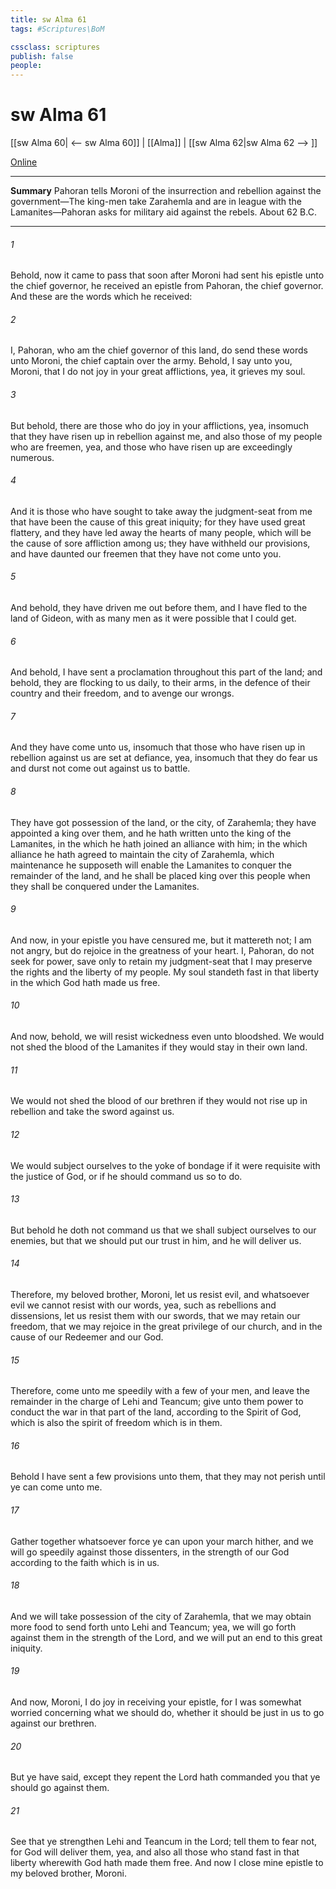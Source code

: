 ```yaml
---
title: sw Alma 61
tags: #Scriptures\BoM

cssclass: scriptures
publish: false
people:
---
```


# sw Alma 61
[[sw Alma 60| <-- sw Alma 60]] | [[Alma]] | [[sw Alma 62|sw Alma 62 --> ]]

[Online](https://churchofjesuschrist.org/study/scriptures/bofm/alma/61?lang=eng)

---
__Summary__
Pahoran tells Moroni of the insurrection and rebellion against the government—The king-men take Zarahemla and are in league with the Lamanites—Pahoran asks for military aid against the rebels. About 62 B.C.

---
###### 1 
Behold, now it came to pass that soon after Moroni had sent his epistle unto the chief governor, he received an epistle from Pahoran, the chief governor. And these are the words which he received:

###### 2 
I, Pahoran, who am the chief governor of this land, do send these words unto Moroni, the chief captain over the army. Behold, I say unto you, Moroni, that I do not joy in your great afflictions, yea, it grieves my soul.

###### 3 
But behold, there are those who do joy in your afflictions, yea, insomuch that they have risen up in rebellion against me, and also those of my people who are freemen, yea, and those who have risen up are exceedingly numerous.

###### 4 
And it is those who have sought to take away the judgment-seat from me that have been the cause of this great iniquity; for they have used great flattery, and they have led away the hearts of many people, which will be the cause of sore affliction among us; they have withheld our provisions, and have daunted our freemen that they have not come unto you.

###### 5 
And behold, they have driven me out before them, and I have fled to the land of Gideon, with as many men as it were possible that I could get.

###### 6 
And behold, I have sent a proclamation throughout this part of the land; and behold, they are flocking to us daily, to their arms, in the defence of their country and their freedom, and to avenge our wrongs.

###### 7 
And they have come unto us, insomuch that those who have risen up in rebellion against us are set at defiance, yea, insomuch that they do fear us and durst not come out against us to battle.

###### 8 
They have got possession of the land, or the city, of Zarahemla; they have appointed a king over them, and he hath written unto the king of the Lamanites, in the which he hath joined an alliance with him; in the which alliance he hath agreed to maintain the city of Zarahemla, which maintenance he supposeth will enable the Lamanites to conquer the remainder of the land, and he shall be placed king over this people when they shall be conquered under the Lamanites.

###### 9 
And now, in your epistle you have censured me, but it mattereth not; I am not angry, but do rejoice in the greatness of your heart. I, Pahoran, do not seek for power, save only to retain my judgment-seat that I may preserve the rights and the liberty of my people. My soul standeth fast in that liberty in the which God hath made us free.

###### 10 
And now, behold, we will resist wickedness even unto bloodshed. We would not shed the blood of the Lamanites if they would stay in their own land.

###### 11 
We would not shed the blood of our brethren if they would not rise up in rebellion and take the sword against us.

###### 12 
We would subject ourselves to the yoke of bondage if it were requisite with the justice of God, or if he should command us so to do.

###### 13 
But behold he doth not command us that we shall subject ourselves to our enemies, but that we should put our trust in him, and he will deliver us.

###### 14 
Therefore, my beloved brother, Moroni, let us resist evil, and whatsoever evil we cannot resist with our words, yea, such as rebellions and dissensions, let us resist them with our swords, that we may retain our freedom, that we may rejoice in the great privilege of our church, and in the cause of our Redeemer and our God.

###### 15 
Therefore, come unto me speedily with a few of your men, and leave the remainder in the charge of Lehi and Teancum; give unto them power to conduct the war in that part of the land, according to the Spirit of God, which is also the spirit of freedom which is in them.

###### 16 
Behold I have sent a few provisions unto them, that they may not perish until ye can come unto me.

###### 17 
Gather together whatsoever force ye can upon your march hither, and we will go speedily against those dissenters, in the strength of our God according to the faith which is in us.

###### 18 
And we will take possession of the city of Zarahemla, that we may obtain more food to send forth unto Lehi and Teancum; yea, we will go forth against them in the strength of the Lord, and we will put an end to this great iniquity.

###### 19 
And now, Moroni, I do joy in receiving your epistle, for I was somewhat worried concerning what we should do, whether it should be just in us to go against our brethren.

###### 20 
But ye have said, except they repent the Lord hath commanded you that ye should go against them.

###### 21 
See that ye strengthen Lehi and Teancum in the Lord; tell them to fear not, for God will deliver them, yea, and also all those who stand fast in that liberty wherewith God hath made them free. And now I close mine epistle to my beloved brother, Moroni.

